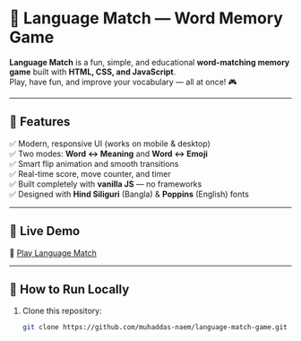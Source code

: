 # 🧠 Language Match — Word Memory Game

**Language Match** is a fun, simple, and educational **word-matching memory game** built with **HTML, CSS, and JavaScript**.  
Play, have fun, and improve your vocabulary — all at once! 🎮

---

## 🌟 Features

✅ Modern, responsive UI (works on mobile & desktop)  
✅ Two modes: **Word ↔ Meaning** and **Word ↔ Emoji**  
✅ Smart flip animation and smooth transitions  
✅ Real-time score, move counter, and timer  
✅ Built completely with **vanilla JS** — no frameworks  
✅ Designed with **Hind Siliguri** (Bangla) & **Poppins** (English) fonts  

---

## 🚀 Live Demo

🔗 [Play Language Match](https://muhaddas-naem.github.io/language-match-game/)  

---

## 🧩 How to Run Locally

1. Clone this repository:  
   ```bash
   git clone https://github.com/muhaddas-naem/language-match-game.git
